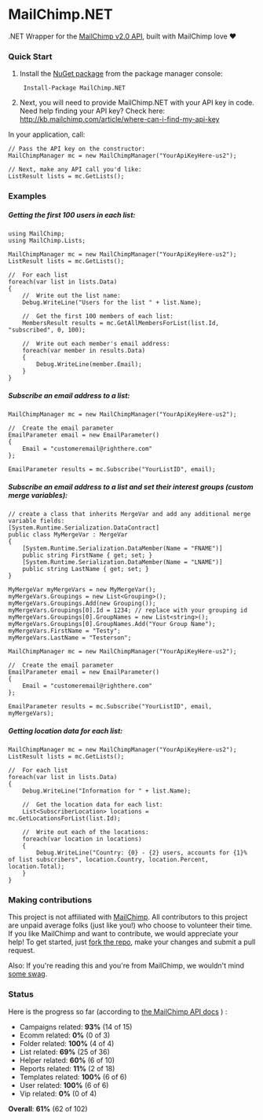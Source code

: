 MailChimp.NET
=============

.NET Wrapper for the [MailChimp v2.0 API](http://apidocs.mailchimp.com/api/2.0/), built with MailChimp love :heart:

### Quick Start

1. Install the [NuGet package](https://nuget.org/packages/MailChimp.NET/) from the package manager console:

		Install-Package MailChimp.NET
2. Next, you will need to provide MailChimp.NET with your API key in code.  Need help finding your API key?  Check here: http://kb.mailchimp.com/article/where-can-i-find-my-api-key

In your application, call:

	// Pass the API key on the constructor:
	MailChimpManager mc = new MailChimpManager("YourApiKeyHere-us2");
	
	// Next, make any API call you'd like:
	ListResult lists = mc.GetLists();

### Examples

##### Getting the first 100 users in each list:

	using MailChimp;
	using MailChimp.Lists;

	MailChimpManager mc = new MailChimpManager("YourApiKeyHere-us2");
    ListResult lists = mc.GetLists();

    //  For each list
    foreach(var list in lists.Data)
    {
        //  Write out the list name:
        Debug.WriteLine("Users for the list " + list.Name);

        //  Get the first 100 members of each list:
        MembersResult results = mc.GetAllMembersForList(list.Id, "subscribed", 0, 100);

        //  Write out each member's email address:
        foreach(var member in results.Data)
        {
            Debug.WriteLine(member.Email);
        }
    }

##### Subscribe an email address to a list:
	
	MailChimpManager mc = new MailChimpManager("YourApiKeyHere-us2");
    
    //	Create the email parameter
    EmailParameter email = new EmailParameter()
    {
        Email = "customeremail@righthere.com"
    };

    EmailParameter results = mc.Subscribe("YourListID", email);

##### Subscribe an email address to a list and set their interest groups (custom merge variables):
	
    // create a class that inherits MergeVar and add any additional merge variable fields:
    [System.Runtime.Serialization.DataContract]
    public class MyMergeVar : MergeVar
    {
        [System.Runtime.Serialization.DataMember(Name = "FNAME")]
        public string FirstName { get; set; }
        [System.Runtime.Serialization.DataMember(Name = "LNAME")]
        public string LastName { get; set; }
    }
    
    MyMergeVar myMergeVars = new MyMergeVar();
    myMergeVars.Groupings = new List<Grouping>();
    myMergeVars.Groupings.Add(new Grouping());
    myMergeVars.Groupings[0].Id = 1234; // replace with your grouping id
    myMergeVars.Groupings[0].GroupNames = new List<string>();
    myMergeVars.Groupings[0].GroupNames.Add("Your Group Name");
    myMergeVars.FirstName = "Testy";
    myMergeVars.LastName = "Testerson";

    MailChimpManager mc = new MailChimpManager("YourApiKeyHere-us2");
    
    //	Create the email parameter
    EmailParameter email = new EmailParameter()
    {
        Email = "customeremail@righthere.com"
    };

    EmailParameter results = mc.Subscribe("YourListID", email, myMergeVars);

##### Getting location data for each list:

    MailChimpManager mc = new MailChimpManager("YourApiKeyHere-us2");
    ListResult lists = mc.GetLists();

    //  For each list
    foreach(var list in lists.Data)
    {
        Debug.WriteLine("Information for " + list.Name);

        //  Get the location data for each list:
        List<SubscriberLocation> locations = mc.GetLocationsForList(list.Id);

        //  Write out each of the locations:
        foreach(var location in locations)
        {
            Debug.WriteLine("Country: {0} - {2} users, accounts for {1}% of list subscribers", location.Country, location.Percent, location.Total);
        }
    }


### Making contributions
This project is not affiliated with [MailChimp](http://mailchimp.com/about/).  All contributors to this project are unpaid average folks (just like you!) who choose to volunteer their time.  If you like MailChimp and want to contribute, we would appreciate your help!  To get started, just [fork the repo](https://help.github.com/articles/fork-a-repo), make your changes and submit a pull request.   

Also:  If you're reading this and you're from MailChimp, we wouldn't mind [some swag](http://www.wired.com/design/2012/12/mailchimp-swag/).

### Status
Here is the progress so far (according to [the MailChimp API docs](http://apidocs.mailchimp.com/api/2.0/#method-sections) ) :

- Campaigns related: **93%** (14 of 15)
- Ecomm related: **0%** (0 of 3)
- Folder related: **100%** (4 of 4)
- List related: **69%** (25 of 36)
- Helper related: **60%** (6 of 10)
- Reports related: **11%** (2 of 18)
- Templates related: **100%** (6 of 6)
- User related: **100%** (6 of 6)
- Vip related: **0%** (0 of 4)

**Overall**: **61%** (62 of 102)
